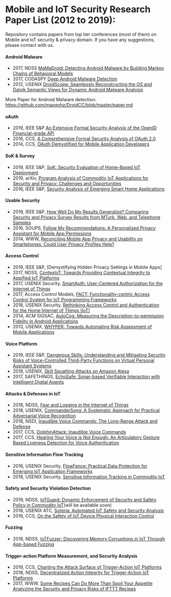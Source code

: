 # Mobile and IoT Security Research Paper List (2012 to 2019):
Repository contains papers from top tier conferences (most of them) on Mobile and IoT security & privacy domain.
If you have any suggestions, please contact with us.


#### Android Malware
- 2017, NDSS [MaMaDroid: Detecting Android Malware by Building Markov Chains of Behavioral Models](https://www.ndss-symposium.org/wp-content/uploads/2017/09/ndss2017_03B-3_Mariconti_paper.pdf)
- 2017, CODASPY [Deep Android Malware Detection](https://adamdoupe.com/publications/deep-android-malware-detection-codaspy2017.pdf)
- 2012, USENIX [DroidScope: Seamlessly Reconstructing the OS and Dalvik Semantic Views for Dynamic Android Malware Analysis](http://www.cs.columbia.edu/~lierranli/coms6998-11Fall2012/papers/droidscope_usenixsec2012.pdf)

More Paper for Android Malware detection: https://github.com/maoqyhz/DroidCC/blob/master/paper.md

#### oAuth  
- 2019, IEEE S&P [An Extensive Formal Security Analysis of the OpenID Financial-grade API](https://sec.uni-stuttgart.de/_media/publications/FettHosseyniKuesters-FAPI-SP-2019.pdf)
- 2016, CCS, [A Comprehensive Formal Security Analysis of OAuth 2.0](https://sec.uni-stuttgart.de/_media/publications/FettKuestersSchmitz-CCS-2016.pdf)
- 2014, CCS, [OAuth Demystified for Mobile Application Developers](https://dl.acm.org/citation.cfm?id=2660323)


#### SoK & Survey
- 2019, IEEE S&P, [SoK: Security Evaluation of Home-Based IoT Deployment](https://alrawi.github.io/static/papers/alrawi_sok_sp19.pdf)
- 2019, arXiv, [Program Analysis of Commodity IoT Applications for Security and Privacy: Challenges and Opportunities](https://arxiv.org/pdf/1809.06962.pdf)
- 2016, IEEE S&P, [Security Analysis of Emerging Smart Home Applications](http://iotsecurity.eecs.umich.edu/img/Fernandes_SmartThingsSP16.pdf)


#### Usable Security
- 2019, IEEE S&P, [How Well Do My Results Generalize? Comparing Security and Privacy Survey Results from MTurk, Web, and Telephone Samples](https://seankross.com/ssp-2019/redmiles-kross-mazurek-ssp-2019.pdf)
- 2016, SOUPS, [Follow My Recommendations: A Personalized Privacy Assistant for Mobile App Permissions](https://www.cs.cmu.edu/~bliu1/Bin_Liu_SOUPS2016_Follow.pdf)
- 2014, WWW, [Reconciling Mobile App Privacy and Usability on Smartphones: Could User Privacy Profiles Help?](https://www.cs.cmu.edu/~bliu1/Bin_Liu_WWW2014_Reconciling.pdf)


#### Access Control 
- 2019, IEEE S&P, [Demystifying Hidden Privacy Settings in Mobile Apps]
- 2017, NDSS, [ContexIoT: Towards Providing Contextual Integrity to Appified IoT Platforms](https://amir.rahmati.com/dl/ndss17/ContexIoT_NDSS17.pdf) 
- 2017, USENIX Security, [SmartAuth: User-Centered Authorization for the Internet of Things](https://www.usenix.org/system/files/conference/usenixsecurity17/sec17-tian.pdf)
- 2017, Access Control Models, [FACT: Functionality-centric Access Control System for IoT Programming Frameworks](http://www.corelab.or.kr/Pubs/sacmat17_fact.pdf)
- 2018, USENIX Security, [Rethinking Access Control and Authentication for the Home Internet of Things (IoT)](https://www.usenix.org/system/files/conference/usenixsecurity18/sec18-he.pdf)
- 2014, ACM SIGSAC, [AutoCog: Measuring the Description-to-permission Fidelity in Android Applications](https://dl.acm.org/citation.cfm?id=2660287)
- 2013, USENIX, [WHYPER: Towards Automating Risk Assessment of Mobile Applications](http://youngwei.com/pdf/WHYPER.pdf)


#### Voice Platform
- 2019, IEEE S&P, [Dangerous Skills: Understanding and Mitigating Security Risks of Voice-Controlled Third-Party Functions on Virtual Personal Assistant Systems](https://pdfs.semanticscholar.org/9785/5989936ed45485f15e470f8c70a8a3a1e93c.pdf)
- 2018, USENIX, [Skill Squatting Attacks on Amazon Alexa](https://www.usenix.org/system/files/conference/usenixsecurity18/sec18-kumar.pdf)
- 2017, SAFETHINGS, [EchoSafe: Sonar-based Verifiable Interaction with Intelligent Digital Agents](https://dl.acm.org/citation.cfm?id=3137014)


#### Attacks & Defenses in IoT 
- 2018, NDSS, [Fear and Logging in the Internet of Things](http://seclab.illinois.edu/wp-content/uploads/2017/12/wang2018fear.pdf)
- 2018, USENIX, [CommanderSong: A Systematic Approach for Practical Adversarial Voice Recognition](https://www.usenix.org/system/files/conference/usenixsecurity18/sec18-yuan.pdf)
- 2018, NSDI, [Inaudible Voice Commands: The Long-Range Attack and Defense](https://synrg.csl.illinois.edu/papers/lipread_nsdi18.pdf)
- 2017, CCS, [DolphinAttack: Inaudible Voice Commands](https://acmccs.github.io/papers/p103-zhangAemb.pdf) 
- 2017, CCS, [Hearing Your Voice is Not Enough: An Articulatory Gesture Based Liveness Detection for Voice Authentication](https://acmccs.github.io/papers/p57-zhangA.pdf)

#### Sensitive Information Flow Tracking
- 2016, USENIX Security, [FlowFence: Practical Data Protection for Emerging IoT Application Frameworks](https://www.usenix.org/system/files/conference/usenixsecurity16/sec16_paper_fernandes.pdf)
- 2018, USENIX Security, [Sensitive Information Tracking in Commodity IoT](https://www.usenix.org/system/files/conference/usenixsecurity18/sec18-celik.pdf)


#### Safety and Security Violation Detection 
- 2019, NDSS, [IoTGuard: Dynamic Enforcement of Security and Safety Policy in Commodity IoT](https://github.com/Beerkay/IoTResearch)(will be available soon)
- 2018, USENIX ATC, [Soteria: Automated IoT Safety and Security Analysis](https://www.usenix.org/system/files/conference/atc18/atc18-celik.pdf)
- 2018, CCS, [On the Safety of IoT Device Physical Interaction Control](https://wding.people.clemson.edu/papers/ccs-2018iotmon.pdf)

#### Fuzzing
- 2018, NDSS, [IoTFuzzer: Discovering Memory Corruptions in IoT Through App-based Fuzzing](http://web.cse.ohio-state.edu/~lin.3021/file/NDSS18b.pdf)


#### Trigger-action Platform Measurement, and Security Analysis
- 2019, CCS, [Charting the Attack Surface of Trigger-Action IoT Platforms]()
- 2018, NDSS, [Decentralized Action Integrity for Trigger-Action IoT Platforms](http://earlence.com/assets/papers/dtap_ndss18.pdf) 
- 2017, WWW, [Some Recipes Can Do More Than Spoil Your Appetite Analyzing the Security and Privacy Risks of IFTTT Recipes](http://www.andrew.cmu.edu/user/liminjia/research/papers/ifttt-info-flows-www2017.pdf)





